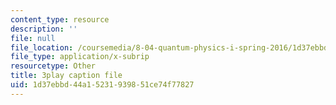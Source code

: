 ```yaml
---
content_type: resource
description: ''
file: null
file_location: /coursemedia/8-04-quantum-physics-i-spring-2016/1d37ebbd44a15231939851ce74f77827_3368145.vtt
file_type: application/x-subrip
resourcetype: Other
title: 3play caption file
uid: 1d37ebbd-44a1-5231-9398-51ce74f77827
---
```

